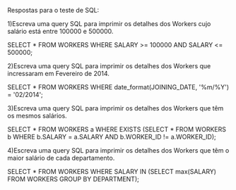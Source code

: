Respostas para o teste de SQL:

1)Escreva uma query SQL para imprimir os detalhes dos
Workers cujo salário está entre 100000 e 500000.

SELECT * FROM WORKERS WHERE SALARY >= 100000 AND SALARY <= 500000;

2)Escreva uma query SQL para imprimir os detalhes dos
Workers que incressaram em Fevereiro de 2014.

SELECT * FROM WORKERS WHERE date_format(JOINING_DATE, '%m/%Y') = '02/2014';

3)Escreva uma query SQL para imprimir os detalhes dos
Workers que têm os mesmos salários.

SELECT * FROM WORKERS a WHERE EXISTS (SELECT * FROM WORKERS b WHERE b.SALARY = a.SALARY AND b.WORKER_ID != a.WORKER_ID);

4)Escreva uma query SQL para imprimir os detalhes dos
Workers que têm o maior salário de cada departamento.

SELECT * FROM WORKERS WHERE SALARY IN (SELECT max(SALARY) FROM WORKERS GROUP BY DEPARTMENT);
